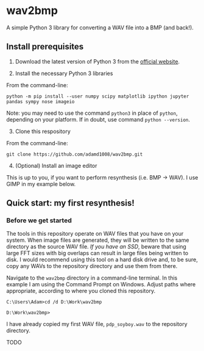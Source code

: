 # wav2bmp

A simple Python 3 library for converting a WAV file into a BMP (and back!).

## Install prerequisites

1. Download the latest version of Python 3 from the [official website](https://www.python.org/downloads/).

2. Install the necessary Python 3 libraries

From the command-line:

```
python -m pip install --user numpy scipy matplotlib ipython jupyter pandas sympy nose imageio
```

Note: you may need to use the command `python3` in place of `python`, depending on your platform. If in doubt, use command `python --version`.

3. Clone this respository

From the command-line:

```
git clone https://github.com/adamd1008/wav2bmp.git
```

4. (Optional) Install an image editor

This is up to you, if you want to perform resynthesis (i.e. BMP -> WAV). I use GIMP in my example below.

## Quick start: my first resynthesis!

### Before we get started

The tools in this repository operate on WAV files that you have on your system. When image files are generated, they will be written to the same directory as the source WAV file. *If you have an SSD*, beware that using large FFT sizes with big overlaps can result in large files being written to disk. I would recommend using this tool on a hard disk drive and, to be sure, copy any WAVs to the repository directory and use them from there.

Navigate to the `wav2bmp` directory in a command-line terminal. In this example I am using the Command Prompt on Windows. Adjust paths where appropriate, according to where you cloned this repository.

```
C:\Users\Adam>cd /d D:\Work\wav2bmp

D:\Work\wav2bmp>
```

I have already copied my first WAV file, `pdp_soyboy.wav` to the repository directory.

TODO
